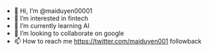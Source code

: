 - 👋 Hi, I’m @maiduyen00001
- 👀 I’m interested in fintech
- 🌱 I’m currently learning AI
- 💞️ I’m looking to collaborate on google
- 📫 How to reach me https://twitter.com/maiduyen001   followback

<!---
maiduyen00001/maiduyen00001 is a ✨ special ✨ repository because its `README.md` (this file) appears on your GitHub profile.
You can click the Preview link to take a look at your changes.
--->
